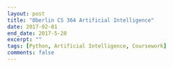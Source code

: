 ```yaml
---
layout: post
title: "Oberlin CS 364 Artificial Intelligence"
date: 2017-02-01
end_date: 2017-5-20
excerpt: ""
tags: [Python, Artificial Intelligence, Coursework]
comments: false
---
```

